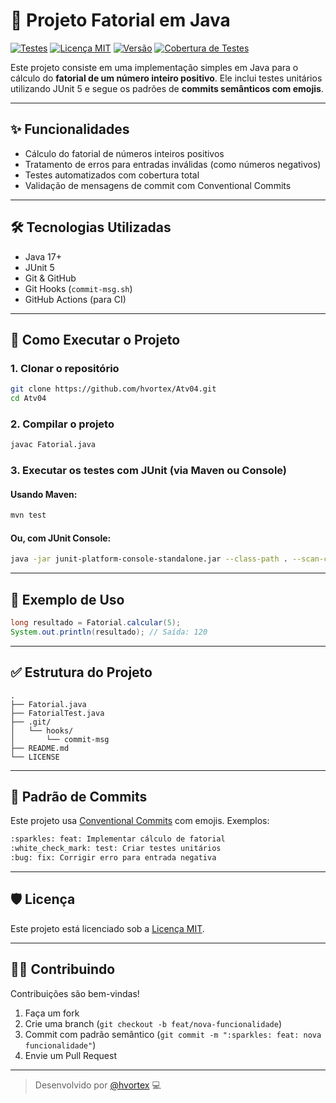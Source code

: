 # 📐 Projeto Fatorial em Java

[![Testes](https://github.com/hvortex/Atv04/actions/workflows/tests.yml/badge.svg)](https://github.com/hvortex/Atv04/actions/workflows/tests.yml)
[![Licença MIT](https://img.shields.io/badge/licen%C3%A7a-MIT-green.svg)](LICENSE)
[![Versão](https://img.shields.io/badge/vers%C3%A3o-1.0.0-blue.svg)](https://semver.org/)
[![Cobertura de Testes](https://img.shields.io/badge/cobertura-100%25-brightgreen.svg)](https://github.com/hvortex/Atv04)

Este projeto consiste em uma implementação simples em Java para o cálculo do **fatorial de um número inteiro positivo**. Ele inclui testes unitários utilizando JUnit 5 e segue os padrões de **commits semânticos com emojis**.

---

## ✨ Funcionalidades

- Cálculo do fatorial de números inteiros positivos
- Tratamento de erros para entradas inválidas (como números negativos)
- Testes automatizados com cobertura total
- Validação de mensagens de commit com Conventional Commits

---

## 🛠️ Tecnologias Utilizadas

- Java 17+
- JUnit 5
- Git & GitHub
- Git Hooks (`commit-msg.sh`)
- GitHub Actions (para CI)

---

## 🚀 Como Executar o Projeto

### 1. Clonar o repositório

```bash
git clone https://github.com/hvortex/Atv04.git
cd Atv04
```

### 2. Compilar o projeto

```bash
javac Fatorial.java
```

### 3. Executar os testes com JUnit (via Maven ou Console)

#### Usando Maven:

```bash
mvn test
```

#### Ou, com JUnit Console:

```bash
java -jar junit-platform-console-standalone.jar --class-path . --scan-classpath
```

---

## 🧪 Exemplo de Uso

```java
long resultado = Fatorial.calcular(5);
System.out.println(resultado); // Saída: 120
```

---

## ✅ Estrutura do Projeto

```
.
├── Fatorial.java
├── FatorialTest.java
├── .git/
│   └── hooks/
│       └── commit-msg
├── README.md
└── LICENSE
```

---

## 💬 Padrão de Commits

Este projeto usa [Conventional Commits](https://www.conventionalcommits.org/) com emojis. Exemplos:

```bash
:sparkles: feat: Implementar cálculo de fatorial
:white_check_mark: test: Criar testes unitários
:bug: fix: Corrigir erro para entrada negativa
```

---

## 🛡️ Licença

Este projeto está licenciado sob a [Licença MIT](LICENSE).

---

## 🙋‍♀️ Contribuindo

Contribuições são bem-vindas!

1. Faça um fork
2. Crie uma branch (`git checkout -b feat/nova-funcionalidade`)
3. Commit com padrão semântico (`git commit -m ":sparkles: feat: nova funcionalidade"`)
4. Envie um Pull Request

---

> Desenvolvido por [@hvortex](https://github.com/hvortex) 💻